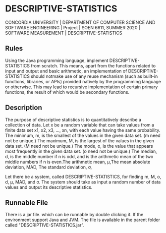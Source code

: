 # DESCRIPTIVE-STATISTICS
CONCORDIA UNIVERSITY | DEPARTMENT OF COMPUTER SCIENCE AND SOFTWARE ENGINEERING | Project | SOEN 6611, SUMMER 2020 | SOFTWARE MEASUREMENT | DESCRIPTIVE-STATISTICS



## Rules
Using  the  Java  programming  language,  implement  DESCRIPTIVE-STATISTICS  from scratch.  This  means,  apart  from  the  functions  related  to  input  and  output  and  basic  arithmetic,  an  implementation  of  DESCRIPTIVE-STATISTICS  should  notmake  use  of  any  reuse  mechanism  (such  as  built-in  functions,  libraries,  or  APIs)  provided  natively  by  the  programming  language  or  otherwise.  This  may  lead  to  recursive  implementation  of  certain  primary  functions,  the  result  of  which  would  be secondary functions. 


## Description
The purpose of descriptive statistics is to quantitatively describe a collection of data. Let x  be  a  random  variable  that  can  take  values  from  a  finite  data  set  x1, x2, x3,  ...,  xn, with each value having the same probability. The minimum,  m,  is  the  smallest  of  the  values  in  the  given  data  set.  (m  need  not  be  unique.) The maximum,  M,  is  the  largest  of  the  values  in  the  given  data  set.  (M  need  not  be  unique.) The mode, o, is the value that appears most frequently in the given data set. (o need not be unique.) The median, d, is the middle number if n is odd, and is the arithmetic mean of the two middle numbers if n is even.The arithmetic mean, μ,The mean absolute deviation, MAD, The standard deviation, σ,

Let  there  be  a  system,  called  DESCRIPTIVE-STATISTICS,  for  finding  m,  M,  o,  d,  μ, MAD, and σ. The system should take as input a random number of data values and output its descriptive statistics.


## Runnable File
There is a jar file. which can be runnable by double clicking it. If the environment support Java and JVM.  The file is available  in the parent folder called "DESCRIPTIVE-STATISTICS.jar".  